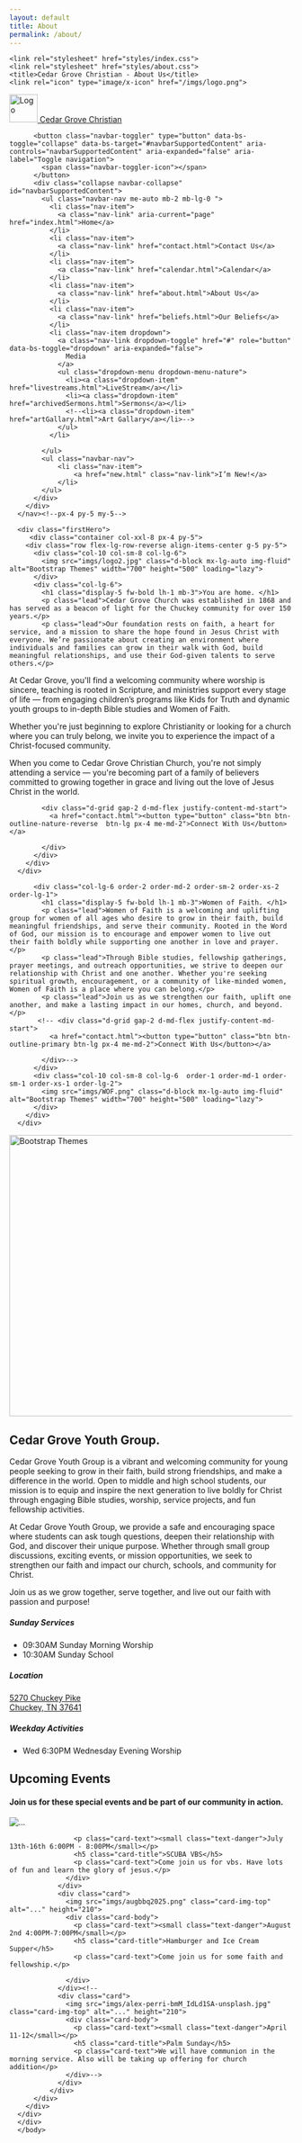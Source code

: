 ```yaml
---
layout: default
title: About
permalink: /about/
---
```


<!DOCTYPE html>
<html lang="en">
<head>
    <meta charset="UTF-8">
    <meta name="viewport" content="width=device-width, initial-scale=1.0">
    <link href="https://cdn.jsdelivr.net/npm/bootstrap@5.3.3/dist/css/bootstrap.min.css" rel="stylesheet" integrity="sha384-QWTKZyjpPEjISv5WaRU9OFeRpok6YctnYmDr5pNlyT2bRjXh0JMhjY6hW+ALEwIH" crossorigin="anonymous">
    <link rel="stylesheet" href="style.css">
    <script src="https://cdn.jsdelivr.net/npm/bootstrap@5.3.3/dist/js/bootstrap.bundle.min.js" integrity="sha384-YvpcrYf0tY3lHB60NNkmXc5s9fDVZLESaAA55NDzOxhy9GkcIdslK1eN7N6jIeHz" crossorigin="anonymous"></script>
    <link rel="stylesheet" href="https://cdn.jsdelivr.net/npm/bootstrap-icons@1.11.3/font/bootstrap-icons.min.css">   
    <link rel="preconnect" href="https://fonts.googleapis.com">
    <link rel="preconnect" href="https://fonts.gstatic.com" crossorigin>
    <link rel="stylesheet" href="https://fonts.googleapis.com/css2?family=Playfair+Display:wght@400;500;600;700&family=Inter:wght@300;400;500;600;700&display=swap">

    <link rel="stylesheet" href="styles/index.css">
    <link rel="stylesheet" href="styles/about.css">
    <title>Cedar Grove Christian - About Us</title>
    <link rel="icon" type="image/x-icon" href="/imgs/logo.png">

</head>
<body>
    <!--Home Contact Dropdown Search-->
      <nav class="navbar navbar-expand-lg ">
        <div class="container-fluid">
            <a class="navbar-brand navbar-brand-nature" href="index.html">
                <img src="/imgs/logo.png" alt="Logo" width="50" height="50" class="d-inline-block align-text-center">
                Cedar Grove Christian
              </a>
          
          <button class="navbar-toggler" type="button" data-bs-toggle="collapse" data-bs-target="#navbarSupportedContent" aria-controls="navbarSupportedContent" aria-expanded="false" aria-label="Toggle navigation">
            <span class="navbar-toggler-icon"></span>
          </button>
          <div class="collapse navbar-collapse" id="navbarSupportedContent">
            <ul class="navbar-nav me-auto mb-2 mb-lg-0 ">
              <li class="nav-item">
                <a class="nav-link" aria-current="page" href="index.html">Home</a>
              </li>
              <li class="nav-item">
                <a class="nav-link" href="contact.html">Contact Us</a>
              </li>
              <li class="nav-item">
                <a class="nav-link" href="calendar.html">Calendar</a>
              </li>
              <li class="nav-item">
                <a class="nav-link" href="about.html">About Us</a>
              </li>
              <li class="nav-item">
                <a class="nav-link" href="beliefs.html">Our Beliefs</a>
              </li>
              <li class="nav-item dropdown">
                <a class="nav-link dropdown-toggle" href="#" role="button" data-bs-toggle="dropdown" aria-expanded="false">
                  Media
                </a>
                <ul class="dropdown-menu dropdown-menu-nature">
                  <li><a class="dropdown-item" href="livestreams.html">LiveStream</a></li>
                  <li><a class="dropdown-item" href="archivedSermons.html">Sermons</a></li>
                  <!--<li><a class="dropdown-item" href="artGallary.html">Art Gallary</a></li>-->
                </ul>
              </li>

            </ul>
            <ul class="navbar-nav">
                <li class="nav-item">
                    <a href="new.html" class="nav-link">I’m New!</a>
                </li>
            </ul>
          </div>
        </div>
      </nav><!--px-4 py-5 my-5-->

      <div class="firstHero">
         <div class="container col-xxl-8 px-4 py-5">
        <div class="row flex-lg-row-reverse align-items-center g-5 py-5">
          <div class="col-10 col-sm-8 col-lg-6">
            <img src="imgs/logo2.jpg" class="d-block mx-lg-auto img-fluid" alt="Bootstrap Themes" width="700" height="500" loading="lazy">
          </div>
          <div class="col-lg-6">
            <h1 class="display-5 fw-bold lh-1 mb-3">You are home. </h1>
            <p class="lead">Cedar Grove Church was established in 1868 and has served as a beacon of light for the Chuckey community for over 150 years.</p>
            <p class="lead">Our foundation rests on faith, a heart for service, and a mission to share the hope found in Jesus Christ with everyone. We’re passionate about creating an environment where individuals and families can grow in their walk with God, build meaningful relationships, and use their God-given talents to serve others.</p>

<p class="lead">At Cedar Grove, you'll find a welcoming community where worship is sincere, teaching is rooted in Scripture, and ministries support every stage of life — from engaging children’s programs like Kids for Truth and dynamic youth groups to in-depth Bible studies and Women of Faith.</p> 
<p class="lead">Whether you're just beginning to explore Christianity or looking for a church where you can truly belong, we invite you to experience the impact of a Christ-focused community.</p>

<p class="lead">When you come to Cedar Grove Christian Church, you're not simply attending a service — you're becoming part of a family of believers committed to growing together in grace and living out the love of Jesus Christ in the world.</p>
             
            <div class="d-grid gap-2 d-md-flex justify-content-md-start">
              <a href="contact.html"><button type="button" class="btn btn-outline-nature-reverse  btn-lg px-4 me-md-2">Connect With Us</button></a>

            </div>
          </div>
        </div>
      </div>
</div>
<div class="firstSecond"></div>
<div class="secondHero">
<div class="container col-xxl-8 px-4 py-5 ">
        <div class="row flex-lg-row-reverse align-items-center g-5 py-5">
          
          <div class="col-lg-6 order-2 order-md-2 order-sm-2 order-xs-2 order-lg-1">
            <h1 class="display-5 fw-bold lh-1 mb-3">Women of Faith. </h1>
            <p class="lead">Women of Faith is a welcoming and uplifting group for women of all ages who desire to grow in their faith, build meaningful friendships, and serve their community. Rooted in the Word of God, our mission is to encourage and empower women to live out their faith boldly while supporting one another in love and prayer.</p>
            <p class="lead">Through Bible studies, fellowship gatherings, prayer meetings, and outreach opportunities, we strive to deepen our relationship with Christ and one another. Whether you're seeking spiritual growth, encouragement, or a community of like-minded women, Women of Faith is a place where you can belong.</p>
            <p class="lead">Join us as we strengthen our faith, uplift one another, and make a lasting impact in our homes, church, and beyond.</p>            
           <!-- <div class="d-grid gap-2 d-md-flex justify-content-md-start">
              <a href="contact.html"><button type="button" class="btn btn-outline-primary btn-lg px-4 me-md-2">Connect With Us</button></a>

            </div>-->
          </div>
          <div class="col-10 col-sm-8 col-lg-6  order-1 order-md-1 order-sm-1 order-xs-1 order-lg-2">
            <img src="imgs/WOF.png" class="d-block mx-lg-auto img-fluid" alt="Bootstrap Themes" width="700" height="500" loading="lazy">
          </div>
        </div>
      </div>
</div>

<div class="secondThird"></div>
<div class="thirdHero">
       <div class="container col-xxl-8 px-4 py-5">
        <div class="row flex-lg-row-reverse align-items-center g-5 py-5">
          <div class="col-10 col-sm-8 col-lg-6">
            <img src="imgs/CGY.png" class="d-block mx-lg-auto img-fluid" alt="Bootstrap Themes" width="700" height="500" loading="lazy">
          </div>
          <div class="col-lg-6">
            <h1 class="display-5 fw-bold lh-1 mb-3">Cedar Grove Youth Group.</h1>
            <p class="lead">Cedar Grove Youth Group is a vibrant and welcoming community for young people seeking to grow in their faith, build strong friendships, and make a difference in the world. Open to middle and high school students, our mission is to equip and inspire the next generation to live boldly for Christ through engaging Bible studies, worship, service projects, and fun fellowship activities.</p>
            <p class="lead">At Cedar Grove Youth Group, we provide a safe and encouraging space where students can ask tough questions, deepen their relationship with God, and discover their unique purpose. Whether through small group discussions, exciting events, or mission opportunities, we seek to strengthen our faith and impact our church, schools, and community for Christ.</p>
            <p class="lead">Join us as we grow together, serve together, and live out our faith with passion and purpose!</p> 
             <!--
            <div class="d-grid gap-2 d-md-flex justify-content-md-start">
              <a href="contact.html"><button type="button" class="btn btn-outline-primary btn-lg px-4 me-md-2">Connect With Us</button></a>

            </div>-->
          </div>
        </div>
      </div>
</div>
</div>



<div class="thirdFourth"></div>
<div class="fourthHero">
       <div class="container col-xxl-8 px-4 py-5">
        <div class="row flex-lg-row-reverse align-items-center g-5 py-5">
          
          <div class="col-lg-6 order-2 order-md-2 order-sm-2 order-xs-2 order-lg-1">
            <h1 class="display-5 fw-bold lh-1 mb-3">Kids 4 Truth</h1>
            <p class="lead">Looking for a fun, meaningful, and Christ-centered program for your children? Kids 4 Truth Clubs at Cedar Grove is more than just a kids’ ministry — it’s a weekly adventure where children grow in their understanding of God’s Word, build lasting friendships, and discover the joy of living for Jesus!</p>
            <p class="lead">Each week, kids dive into Bible truths through exciting lessons, Scripture memory, music, games, and interactive activities. What makes Kids 4 Truth special is its focus on teaching children not just what the Bible says, but why it matters — helping them develop a solid foundation of faith they can carry for life.</p>
            <p class="lead">We welcome children from all backgrounds, whether your family already attends church or you’re just beginning to explore your faith. Kids 4 Truth is open to ages 4 through 6th grade, and our caring leaders are passionate about creating a safe, welcoming space where every child can grow and thrive.</p> 
            <p class="lead">Come visit us and see the difference! Your kids will love it — and so will you.</p>
             <!--
            <div class="d-grid gap-2 d-md-flex justify-content-md-start">
              <a href="contact.html"><button type="button" class="btn btn-outline-primary btn-lg px-4 me-md-2">Connect With Us</button></a>

            </div>-->
          </div>
          <div class="col-10 col-sm-8 col-lg-6 order-1 order-md-1 order-sm-1 order-xs-1 order-lg-2">
            <img src="imgs/k4t.png" class="d-block mx-lg-auto img-fluid" alt="Bootstrap Themes" width="700" height="500" loading="lazy">
          </div>
        </div>
      </div>
      </div>
<div class="fourthFifth"></div> 
      <div class="fifthHero">
      <div class=" text-center py-4" id="thirdHero">
        <h1 class="display-6 fw-bold">Join Us in Worship</h1>
        <div class="col-lg-6 mx-auto" >
          <!--<h4 class=" mb-4">We offer multiple services throughout the week to accommodate different schedules and worship preferences.</h4>-->
          <div class="d-grid gap-2 d-sm-flex justify-content-sm-center">
            <div class="card-group">
                <div class="card">
                  <!--<img src="..." class="card-img-top" alt="...">-->
                  <div class="card-body">
                    <h4><i class="bi bi-calendar text-primary"></i></h4>
                    <h5 class="card-title fw-bold">Sunday Services</h5>
                    <ul class="list-group list-group-flush text-left">
                      <li class="list-group-item"><i class="bi bi-clock text-danger"></i> 09:30AM Sunday Morning Worship</li>
                      <li class="list-group-item"><i class="bi bi-clock text-danger"></i> 10:30AM Sunday School</li>  
                    </ul>
                  </div>
                </div>
                <div class="card">
                  <!--<img src="..." class="card-img-top" alt="...">-->
                  <div class="card-body">
                    <h4><i class="bi bi-geo-alt-fill text-primary"></i></h4>
                    <h5 class="card-title fw-bold">Location</h5>
                     <p class="card-text "><a href="https://www.google.com/maps?q=5270 Chuckey Pike, Chuckey, TN 37641" target="_blank">5270 Chuckey Pike <br>Chuckey, TN 37641</a></p>
                  </div>
                </div>
                <div class="card">
                  <!--<img src="..." class="card-img-top" alt="...">-->
                  <div class="card-body">
                    <h4><i class="bi bi-people-fill text-primary"></i></h4>
                    <h5 class="card-title fw-bold">Weekday Activities</h5>
                    <ul class="list-group list-group-flush text-left">
                        <li class="list-group-item"><i class="bi bi-clock text-danger"></i> Wed 6:30PM Wednesday Evening Worship</li>
                      </ul>
                  </div>
                </div>
              </div>
          </div>
        </div>
      </div>
      </div>
      <div class="fifthSixth"></div>
      <div class="sixthHero">
      <div class=" text-center" id="fourthHero">
        <h1 class="display-5 fw-bold">Upcoming Events</h1>
        <div class="col-lg-6 mx-auto" >
          <h4 class=" mb-4">Join us for these special events and be part of our community in action.</h4>
          <div class="d-grid gap-2 d-sm-flex justify-content-sm-center">
            <div class="card-group">
                <div class="card">
                  <img src="imgs/vbs2025.png" class="card-img-top" alt="...">
                  <div class="card-body">
                    
                    <p class="card-text"><small class="text-danger">July 13th-16th 6:00PM - 8:00PM</small></p>
                    <h5 class="card-title">SCUBA VBS</h5>
                    <p class="card-text">Come join us for vbs. Have lots of fun and learn the glory of jesus.</p>
                  </div>
                </div>
                <div class="card">
                  <img src="imgs/augbbq2025.png" class="card-img-top" alt="..." height="210">
                  <div class="card-body">
                    <p class="card-text"><small class="text-danger">August 2nd 4:00PM-7:00PM</small></p>
                    <h5 class="card-title">Hamburger and Ice Cream Supper</h5>
                    <p class="card-text">Come join us for some faith and fellowship.</p>

                  </div>
                </div><!--
                <div class="card">
                  <img src="imgs/alex-perri-bmM_IdLd1SA-unsplash.jpg" class="card-img-top" alt="..." height="210">
                  <div class="card-body">
                    <p class="card-text"><small class="text-danger">April 11-12</small></p>
                    <h5 class="card-title">Palm Sunday</h5>
                    <p class="card-text">We will have communion in the morning service. Also will be taking up offering for church addition</p>
                  </div>-->
                </div>
              </div>
          </div>
        </div>
      </div>
      </div>
      </body>
</body>
<script></script>
</html>